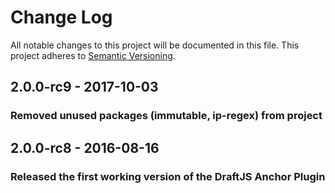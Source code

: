 # Change Log

All notable changes to this project will be documented in this file.
This project adheres to [Semantic Versioning](http://semver.org/).

## 2.0.0-rc9 - 2017-10-03
### Removed unused packages (immutable, ip-regex) from project

## 2.0.0-rc8 - 2016-08-16
### Released the first working version of the DraftJS Anchor Plugin
